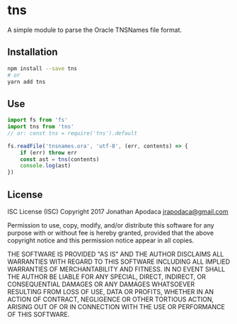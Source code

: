 # tns

A simple module to parse the Oracle TNSNames file format.

## Installation

```sh
npm install --save tns
# or
yarn add tns
```

## Use

```js
import fs from 'fs'
import tns from 'tns'
// or: const tns = require('tns').default

fs.readFile('tnsnames.ora', 'utf-8', (err, contents) => {
	if (err) throw err
	const ast = tns(contents)
	console.log(ast)
})
```

## License

ISC License (ISC)
Copyright 2017 Jonathan Apodaca <jrapodaca@gmail.com>

Permission to use, copy, modify, and/or distribute this software for any purpose with or without fee is hereby granted, provided that the above copyright notice and this permission notice appear in all copies.

THE SOFTWARE IS PROVIDED "AS IS" AND THE AUTHOR DISCLAIMS ALL WARRANTIES WITH REGARD TO THIS SOFTWARE INCLUDING ALL IMPLIED WARRANTIES OF MERCHANTABILITY AND FITNESS. IN NO EVENT SHALL THE AUTHOR BE LIABLE FOR ANY SPECIAL, DIRECT, INDIRECT, OR CONSEQUENTIAL DAMAGES OR ANY DAMAGES WHATSOEVER RESULTING FROM LOSS OF USE, DATA OR PROFITS, WHETHER IN AN ACTION OF CONTRACT, NEGLIGENCE OR OTHER TORTIOUS ACTION, ARISING OUT OF OR IN CONNECTION WITH THE USE OR PERFORMANCE OF THIS SOFTWARE.
